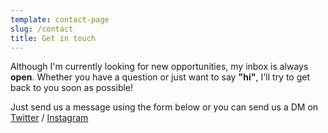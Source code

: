 ```yaml
---
template: contact-page
slug: /contact
title: Get in touch
---
```

Although I'm currently looking for new opportunities, my inbox is always **open**. Whether you have a question or just want to say **"hi"**, I'll try to get back to you soon as possible!

Just send us a message using the form below or you can send us a DM on [Twitter](https://twitter.com/sinanthahir) / [Instagram](https://www.instagram.com/isinanthahir)